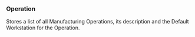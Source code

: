 ### Operation

Stores a list of all Manufacturing Operations, its description and the Default Workstation for the Operation.